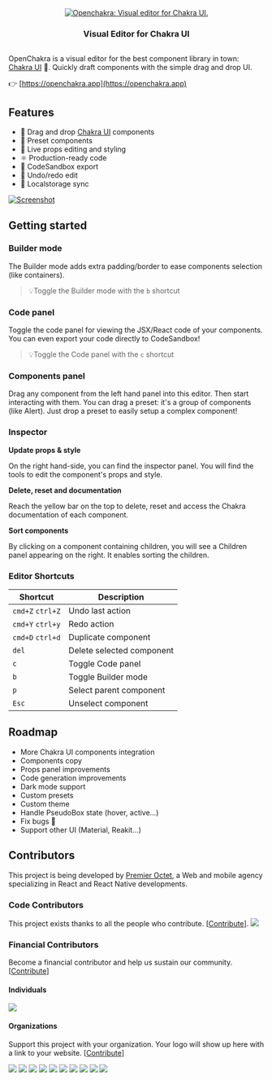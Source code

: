 <div align="center" style="display:flex;flex-direction:column;">
  <a href="https://openchakra.app">
    <img src="./public/images/github-banner.png" alt="Openchakra: Visual editor for Chakra UI." />
  </a>
  <h3>Visual Editor for Chakra UI</h3>
</div>

OpenChakra is a visual editor for the best component library in town: [Chakra UI](https://chakra-ui.com) 🤗. Quickly draft components with the simple drag and drop UI.

👉 [https://openchakra.app](https://openchakra.app)

## Features

- 🎨 Drag and drop [Chakra UI](https://chakra-ui.com/getting-started) components
- 💅 Preset components
- 👀 Live props editing and styling
- ⚛️ Production-ready code
- 🎈 CodeSandbox export
- 🔮 Undo/redo edit
- 💽 Localstorage sync

[![Screenshot](./public/images/screenshot.png)](https://openchakra.app)

## Getting started

### Builder mode

The Builder mode adds extra padding/border to ease components selection (like containers).

> 💡Toggle the Builder mode with the `b` shortcut

### Code panel

Toggle the code panel for viewing the JSX/React code of your components. You can even export your code directly to CodeSandbox!

> 💡Toggle the Code panel with the `c` shortcut

### Components panel

Drag any component from the left hand panel into this editor. Then start interacting with them.
You can drag a preset: it's a group of components (like Alert). Just drop a preset to easily setup a complex component!

### Inspector

**Update props & style**

On the right hand-side, you can find the inspector panel. You will find the tools to edit the component's props and style.

**Delete, reset and documentation**

Reach the yellow bar on the top to delete, reset and access the Chakra documentation of each component.

**Sort components**

By clicking on a component containing children, you will see a Children panel appearing on the right. It enables sorting the children.

### Editor Shortcuts

| Shortcut         | Description               |
| ---------------- | ------------------------- |
| `cmd+Z` `ctrl+Z` | Undo last action          |
| `cmd+Y` `ctrl+y` | Redo action               |
| `cmd+D` `ctrl+d` | Duplicate component       |
| `del`            | Delete selected component |
| `c`              | Toggle Code panel         |
| `b`              | Toggle Builder mode       |
| `p`              | Select parent component   |
| `Esc`            | Unselect component        |

## Roadmap

- More Chakra UI components integration
- Components copy
- Props panel improvements
- Code generation improvements
- Dark mode support
- Custom presets
- Custom theme
- Handle PseudoBox state (hover, active…)
- Fix bugs 🧨
- Support other UI (Material, Reakit...)

## Contributors

This project is being developed by [Premier Octet](https://www.premieroctet.com), a Web and mobile agency specializing in React and React Native developments.

### Code Contributors

This project exists thanks to all the people who contribute. [[Contribute](CONTRIBUTING.md)].
<a href="https://github.com/premieroctet/openchakra/graphs/contributors"><img src="https://opencollective.com/openchakra/contributors.svg?width=890&button=false" /></a>

### Financial Contributors

Become a financial contributor and help us sustain our community. [[Contribute](https://opencollective.com/openchakra/contribute)]

#### Individuals

<a href="https://opencollective.com/openchakra"><img src="https://opencollective.com/openchakra/individuals.svg?width=890"></a>

#### Organizations

Support this project with your organization. Your logo will show up here with a link to your website. [[Contribute](https://opencollective.com/openchakra/contribute)]

<a href="https://opencollective.com/openchakra/organization/0/website"><img src="https://opencollective.com/openchakra/organization/0/avatar.svg"></a>
<a href="https://opencollective.com/openchakra/organization/1/website"><img src="https://opencollective.com/openchakra/organization/1/avatar.svg"></a>
<a href="https://opencollective.com/openchakra/organization/2/website"><img src="https://opencollective.com/openchakra/organization/2/avatar.svg"></a>
<a href="https://opencollective.com/openchakra/organization/3/website"><img src="https://opencollective.com/openchakra/organization/3/avatar.svg"></a>
<a href="https://opencollective.com/openchakra/organization/4/website"><img src="https://opencollective.com/openchakra/organization/4/avatar.svg"></a>
<a href="https://opencollective.com/openchakra/organization/5/website"><img src="https://opencollective.com/openchakra/organization/5/avatar.svg"></a>
<a href="https://opencollective.com/openchakra/organization/6/website"><img src="https://opencollective.com/openchakra/organization/6/avatar.svg"></a>
<a href="https://opencollective.com/openchakra/organization/7/website"><img src="https://opencollective.com/openchakra/organization/7/avatar.svg"></a>
<a href="https://opencollective.com/openchakra/organization/8/website"><img src="https://opencollective.com/openchakra/organization/8/avatar.svg"></a>
<a href="https://opencollective.com/openchakra/organization/9/website"><img src="https://opencollective.com/openchakra/organization/9/avatar.svg"></a>
